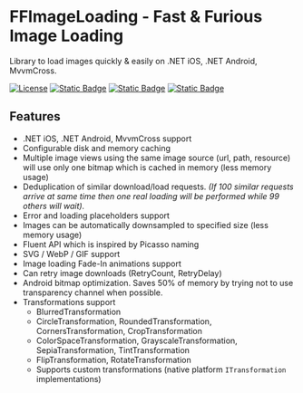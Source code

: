 # FFImageLoading - Fast & Furious Image Loading 

Library to load images quickly & easily on .NET iOS, .NET Android, MvvmCross.

[![License](https://img.shields.io/badge/License-MIT-blue.svg)](https://opensource.org/licenses/MIT)
[![Static Badge](https://img.shields.io/badge/Core-v1.0.0-blue)](https://www.nuget.org/packages/Cross.FFImageLoading.Core/)
[![Static Badge](https://img.shields.io/badge/Android-v1.0.0-blue)](https://www.nuget.org/packages/Cross.FFImageLoading.Android/)
[![Static Badge](https://img.shields.io/badge/iOS-v1.0.0-blue)](https://www.nuget.org/packages/Cross.FFImageLoading.Ios/)

## Features

- .NET iOS, .NET  Android, MvvmCross support
- Configurable disk and memory caching
- Multiple image views using the same image source (url, path, resource) will use only one bitmap which is cached in memory (less memory usage)
- Deduplication of similar download/load requests. *(If 100 similar requests arrive at same time then one real loading will be performed while 99 others will wait).*
- Error and loading placeholders support
- Images can be automatically downsampled to specified size (less memory usage)
- Fluent API which is inspired by Picasso naming
- SVG / WebP / GIF support
- Image loading Fade-In animations support
- Can retry image downloads (RetryCount, RetryDelay)
- Android bitmap optimization. Saves 50% of memory by trying not to use transparency channel when possible.
- Transformations support
  - BlurredTransformation
  - CircleTransformation, RoundedTransformation, CornersTransformation, CropTransformation
  - ColorSpaceTransformation, GrayscaleTransformation, SepiaTransformation, TintTransformation
  - FlipTransformation, RotateTransformation
  - Supports custom transformations (native platform `ITransformation` implementations)
